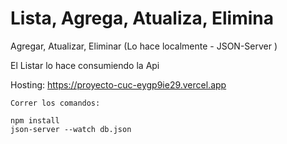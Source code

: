# Lista, Agrega, Atualiza, Elimina

Agregar, Atualizar, Eliminar (Lo hace localmente - JSON-Server )

El Listar lo hace consumiendo la Api

Hosting:  https://proyecto-cuc-eygp9ie29.vercel.app


````      ¨¨
Correr los comandos:

npm install
json-server --watch db.json
